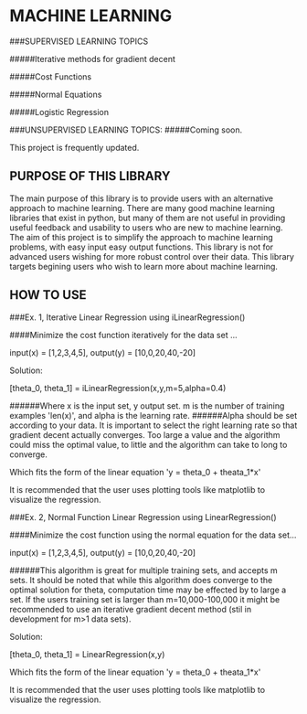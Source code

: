 # MACHINE LEARNING

###SUPERVISED LEARNING TOPICS

#####Iterative methods for gradient decent

#####Cost Functions

#####Normal Equations

#####Logistic Regression

###UNSUPERVISED LEARNING TOPICS:
#####Coming soon.

This project is frequently updated.

## PURPOSE OF THIS LIBRARY

The main purpose of this library is to provide users with an alternative approach to machine learning. There are many good machine learning libraries that exist in python, but many of them are not useful in providing useful feedback and usability to users who are new to machine learning. The aim of this project is to simplify the approach to machine learning problems, with easy input easy output functions. This library is not for advanced users wishing for more robust control over their data. This library targets begining users who wish to learn more about machine learning. 

## HOW TO USE


###Ex. 1, Iterative Linear Regression using iLinearRegression()

####Minimize the cost function iteratively for the data set ...

input(x) = [1,2,3,4,5], output(y) = [10,0,20,40,-20]

Solution:

[theta_0, theta_1] = iLinearRegression(x,y,m=5,alpha=0.4)

######Where x is the input set, y output set. m is the number of training examples 'len(x)', and alpha is the learning rate.
######Alpha should be set according to your data. It is important to select the right learning rate so that gradient decent actually converges. Too large a value and the algorithm could miss the optimal value, to little and the algorithm can take to long to converge.

Which fits the form of the linear equation 'y = theta_0 + theata_1*x'

It is recommended that the user uses plotting tools like matplotlib to visualize the regression.


###Ex. 2, Normal Function Linear Regression using LinearRegression()

####Minimize the cost function using the normal equation for the data set...

input(x) = [1,2,3,4,5], output(y) = [10,0,20,40,-20]

######This algorithm is great for multiple training sets, and accepts m sets. It should be noted that while this algorithm does converge to the optimal solution for theta, computation time may be effected by to large a set. If the users training set is larger than m=10,000-100,000 it might be recommended to use an iterative gradient decent method (stil in development for m>1 data sets).

Solution:

[theta_0, theta_1] = LinearRegression(x,y)

Which fits the form of the linear equation 'y = theta_0 + theata_1*x'

It is recommended that the user uses plotting tools like matplotlib to visualize the regression.
